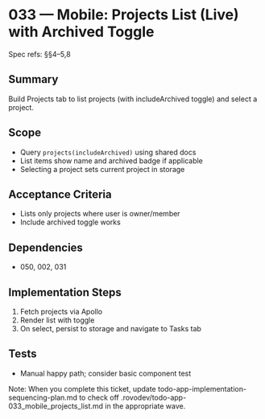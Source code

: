 # 033 — Mobile: Projects List (Live) with Archived Toggle

Spec refs: §§4–5,8

## Summary
Build Projects tab to list projects (with includeArchived toggle) and select a project.

## Scope
- Query `projects(includeArchived)` using shared docs
- List items show name and archived badge if applicable
- Selecting a project sets current project in storage

## Acceptance Criteria
- Lists only projects where user is owner/member
- Include archived toggle works

## Dependencies
- 050, 002, 031

## Implementation Steps
1) Fetch projects via Apollo
2) Render list with toggle
3) On select, persist to storage and navigate to Tasks tab

## Tests
- Manual happy path; consider basic component test


Note: When you complete this ticket, update todo-app-implementation-sequencing-plan.md to check off .rovodev/todo-app-033_mobile_projects_list.md in the appropriate wave.
